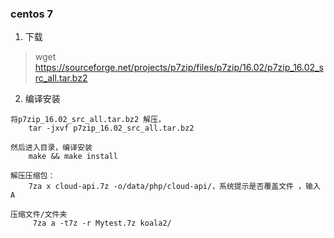 
### centos 7

1. 下载

> wget https://sourceforge.net/projects/p7zip/files/p7zip/16.02/p7zip_16.02_src_all.tar.bz2

2. 编译安装

```
将p7zip_16.02_src_all.tar.bz2 解压，
    tar -jxvf p7zip_16.02_src_all.tar.bz2

然后进入目录，编译安装
    make && make install
		
解压压缩包：
    7za x cloud-api.7z -o/data/php/cloud-api/，系统提示是否覆盖文件 ，输入 A
    
压缩文件/文件夹
     7za a -t7z -r Mytest.7z koala2/
```

